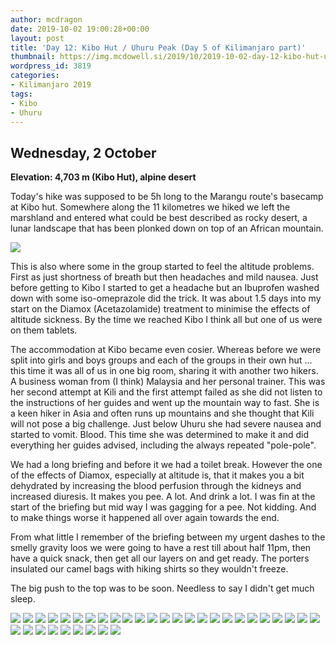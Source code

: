 ```yaml
---
author: mcdragon
date: 2019-10-02 19:00:28+00:00
layout: post
title: 'Day 12: Kibo Hut / Uhuru Peak (Day 5 of Kilimanjaro part)'
thumbnail: https://img.mcdowell.si/2019/10/2019-10-02-day-12-kibo-hut-uhuru-peak-day-5-of-kilimanjaro-part-680x680.jpg
wordpress_id: 3819
categories:
- Kilimanjaro 2019
tags:
- Kibo
- Uhuru
---
```


## Wednesday, 2 October
**Elevation: 4,703 m (Kibo Hut), alpine desert**

Today's hike was supposed to be 5h long to the Marangu route's basecamp at Kibo hut. Somewhere along the 11 kilometres we hiked we left the marshland and entered what could be best described as rocky desert, a lunar landscape that has been plonked down on top of an African mountain. 

![](https://img.mcdowell.si/2019/10/2019-10-02-11.32.51.resized.jpg)


This is also where some in the group started to feel the altitude problems. First as just shortness of breath but then headaches and mild nausea. Just before getting to Kibo I started to get a headache but an Ibuprofen washed down with some iso-omeprazole did the trick. It was about 1.5 days into my start on the Diamox (Acetazolamide) treatment to minimise the effects of altitude sickness. By the time we reached Kibo I think all but one of us were on them tablets. 

The accommodation at Kibo became even cosier. Whereas before we were split into girls and boys groups and each of the groups in their own hut ... this time it was all of us in one big room, sharing it with another two hikers. A business woman from (I think) Malaysia and her personal trainer. This was her second attempt at Kili and the first attempt failed as she did not listen to the instructions of her guides and went up the mountain way to fast. She is a keen hiker in Asia and often runs up mountains and she thought that Kili will not pose a big challenge. Just below Uhuru she had severe nausea and started to vomit. Blood. This time she was determined to make it and did everything her guides advised, including the always repeated "pole-pole". 


We had a long briefing and before it we had a toilet break. However the one of the effects of Diamox, especially at altitude is, that it makes you a bit dehydrated by increasing the blood perfusion through the kidneys and increased diuresis. It makes you pee. A lot. And drink a lot. I was fin at the start of the briefing but mid way I was gagging for a pee. Not kidding. And to make things worse it happened all over again towards the end. 

From what little I remember of the briefing between my urgent dashes to the smelly gravity loos we were going to have a rest till about half 11pm, then have a quick snack, then get all our layers on and get ready. The porters insulated our camel bags with hiking shirts so they wouldn't freeze. 

The big push to the top was to be soon. Needless to say I didn't get much sleep.

![](https://img.mcdowell.si/2019/10/2019-10-02-06.23.17.resized.jpg)
![](https://img.mcdowell.si/2019/10/2019-10-02-06.23.47.resized.jpg)
![](https://img.mcdowell.si/2019/10/2019-10-02-06.23.59.resized.jpg)
![](https://img.mcdowell.si/2019/10/2019-10-02-06.24.53.resized.jpg)
![](https://img.mcdowell.si/2019/10/2019-10-02-06.41.00.resized.jpg)
![](https://img.mcdowell.si/2019/10/2019-10-02-06.41.06.resized.jpg)
![](https://img.mcdowell.si/2019/10/2019-10-02-06.41.08.resized.jpg)
![](https://img.mcdowell.si/2019/10/2019-10-02-06.41.10.resized.jpg)
![](https://img.mcdowell.si/2019/10/2019-10-02-06.41.13.resized.jpg)
![](https://img.mcdowell.si/2019/10/2019-10-02-08.26.10.resized.jpg)
![](https://img.mcdowell.si/2019/10/2019-10-02-08.26.17.resized.jpg)
![](https://img.mcdowell.si/2019/10/2019-10-02-08.27.26.resized.jpg)
![](https://img.mcdowell.si/2019/10/2019-10-02-08.27.37.resized.jpg)
![](https://img.mcdowell.si/2019/10/2019-10-02-08.27.38.resized.jpg)
![](https://img.mcdowell.si/2019/10/2019-10-02-08.28.50.resized.jpg)
![](https://img.mcdowell.si/2019/10/2019-10-02-08.32.39.resized.jpg)
![](https://img.mcdowell.si/2019/10/2019-10-02-09.24.28.resized.jpg)
![](https://img.mcdowell.si/2019/10/2019-10-02-10.50.07.resized.jpg)
![](https://img.mcdowell.si/2019/10/2019-10-02-11.10.20.resized.jpg)
![](https://img.mcdowell.si/2019/10/2019-10-02-11.10.24.resized.jpg)
![](https://img.mcdowell.si/2019/10/2019-10-02-11.14.02.resized.jpg)
![](https://img.mcdowell.si/2019/10/2019-10-02-11.14.22.resized.jpg)
![](https://img.mcdowell.si/2019/10/2019-10-02-11.14.33.resized.jpg)
![](https://img.mcdowell.si/2019/10/2019-10-02-11.32.50.resized.jpg)
![](https://img.mcdowell.si/2019/10/2019-10-02-11.32.51.resized-1.jpg)
![](https://img.mcdowell.si/2019/10/2019-10-02-11.32.53.resized.jpg)
![](https://img.mcdowell.si/2019/10/2019-10-02-11.32.54.resized.jpg)
![](https://img.mcdowell.si/2019/10/2019-10-02-11.32.55.resized.jpg)
![](https://img.mcdowell.si/2019/10/2019-10-02-11.32.57.resized.jpg)
![](https://img.mcdowell.si/2019/10/2019-10-02-11.33.04.resized.jpg)
![](https://img.mcdowell.si/2019/10/2019-10-02-12.50.36.resized.jpg)
![](https://img.mcdowell.si/2019/10/2019-10-02-13.13.22.resized.jpg)
![](https://img.mcdowell.si/2019/10/2019-10-02-14.22.16.resized.jpg)
![](https://img.mcdowell.si/2019/10/2019-10-02-14.30.11.resized.jpg)